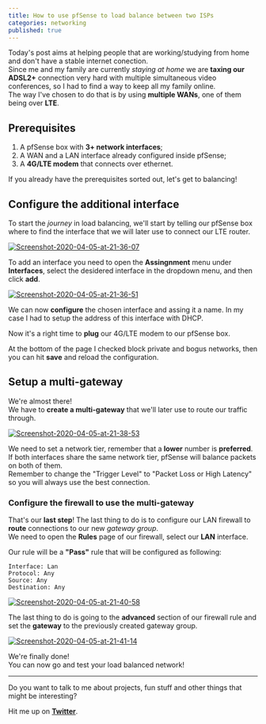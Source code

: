 ```yaml
---
title: How to use pfSense to load balance between two ISPs
categories: networking
published: true
---
```


Today's post aims at helping people that are working/studying from home and don't have a stable internet conection.  
Since me and my family are currently _staying at home_ we are __taxing our ADSL2+__ connection very hard with multiple simultaneous video conferences, so I had to find a way to keep all my family online.  
The way I've chosen to do that is by using __multiple WANs__, one of them being over __LTE__.

## Prerequisites

1. A pfSense box with __3+ network interfaces__;
2. A WAN and a LAN interface already configured inside pfSense;
3. A **4G/LTE modem** that connects over ethernet.

If you already have the prerequisites sorted out, let's get to balancing!

## Configure the additional interface

To start the _journey_ in load balancing, we'll start by telling our pfSense box where to find the interface that we will later use to connect our LTE router.

<a href="https://ibb.co/5TcLbHh"><img src="https://i.ibb.co/tBCDVrp/Screenshot-2020-04-05-at-21-36-07.png" alt="Screenshot-2020-04-05-at-21-36-07" border="0"></a>

To add an interface you need to open the **Assingnment** menu under **Interfaces**, select the desidered interface in the dropdown menu, and then click **add**.

<a href="https://ibb.co/rt33d3Z"><img src="https://i.ibb.co/wL77c7K/Screenshot-2020-04-05-at-21-36-51.png" alt="Screenshot-2020-04-05-at-21-36-51" border="0"></a>

We can now **configure** the chosen interface and assing it a name. In my case I had to setup the address of this interface with DHCP.

Now it's a right time to **plug** our 4G/LTE modem to our pfSense box.

At the bottom of the page I checked block private and bogus networks, then you can hit **save** and reload the configuration.

## Setup a multi-gateway

We're almost there!  
We have to **create a multi-gateway** that we'll later use to route our traffic through.  

<a href="https://ibb.co/0VXCMSH"><img src="https://i.ibb.co/yBR6y1H/Screenshot-2020-04-05-at-21-38-53.png" alt="Screenshot-2020-04-05-at-21-38-53" border="0"></a>

We need to set a network tier, remember that a **lower** number is **preferred**.  
If both interfaces share the same network tier, pfSense will balance packets on both of them.  
Remember to change the "Trigger Level" to "Packet Loss or High Latency" so you will always use the best connection. 

### Configure the firewall to use the multi-gateway

That's our **last step**! 
The last thing to do is to configure our LAN firewall to **route** connections to our new _gateway group_.  
We need to open the **Rules** page of our firewall, select our **LAN** interface.

Our rule will be a **"Pass"** rule that will be configured as following:

```
Interface: Lan
Protocol: Any
Source: Any
Destination: Any
```

<a href="https://ibb.co/fdqV7kv"><img src="https://i.ibb.co/4RKwx8d/Screenshot-2020-04-05-at-21-40-58.png" alt="Screenshot-2020-04-05-at-21-40-58" border="0"></a>

The last thing to do is going to the **advanced** section of our firewall rule and set the **gateway** to the previously created gateway group.

<a href="https://ibb.co/Jy7SPvd"><img src="https://i.ibb.co/Hxz9Qt2/Screenshot-2020-04-05-at-21-41-14.png" alt="Screenshot-2020-04-05-at-21-41-14" border="0"></a>

We're finally done!  
You can now go and test your load balanced network!

___ 

Do you want to talk to me about projects, fun stuff and other things that might be interesting?

Hit me up on [**Twitter**](http://twitter.com/eliseomartelli).

